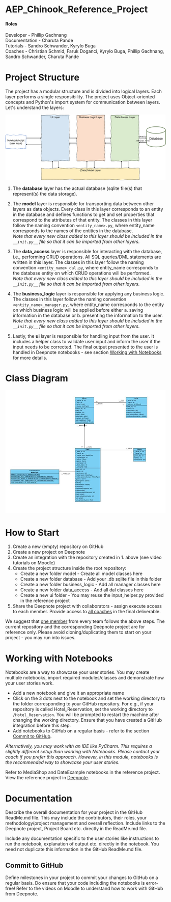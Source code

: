 # AEP_Chinook_Reference_Project

#### Roles
Developer - Phillip Gachnang
<br>Documentation - Charuta Pande
<br>Tutorials - Sandro Schwander, Kyrylo Buga
<br>Coaches - Christian Schmid, Faruk Doganci, Kyrylo Buga, Phillip Gachnang, Sandro Schwander, Charuta Pande

# Project Structure
The project has a modular structure and is divided into logical layers. Each layer performs a single responsibility. The project uses Object-oriented concepts and Python's import system for communication between layers. Let's understand the layers:

![](/images/Project_Structure.png)

1. The **database** layer has the actual database (sqlite file(s) that represent(s) the data storage).

2. The **model** layer is responsible for transporting data between other layers as data objects. Every class in this layer corresponds to an entity in the database and defines functions to get and set properties that correspond to the attributes of that entity. The classes in this layer follow the naming convention ```<entity_name>.py```, where entity_name corresponds to the names of the entities in the database.
<br>*Note that every new class added to this layer should be included in the ```__init.py__``` file so that it can be imported from other layers.* 

3. The **data_access** layer is responsible for interacting with the database, i.e., performing CRUD operations. All SQL queries/DML statements are written in this layer. The classes in this layer follow the naming convention ```<entity_name>_dal.py```, where entity_name corresponds to the database entity on which CRUD operations will be performed.
<br>*Note that every new class added to this layer should be included in the ```__init.py__``` file so that it can be imported from other layers.*

4. The **business_logic** layer is responsible for applying any business logic. The classes in this layer follow the naming convention ```<entity_name>_manager.py```, where entity_name corresponds to the entity on which business logic will be applied before either a. saving information in the database or b. presenting the information to the user.
<br>*Note that every new class added to this layer should be included in the ```__init.py__``` file so that it can be imported from other layers.*

5. Lastly, the **ui** layer is responsible for handling input from the user. It includes a helper class to validate user input and inform the user if the input needs to be corrected. The final output presented to the user is handled in Deepnote notebooks - see section [Working with Notebooks](#working-with-notebooks) for more details.

# Class Diagram

![](/images/Class_Diagram.png)


# How to Start
1. Create a new (empty) repository on GitHub
2. Create a new project on Deepnote
3. Create an integration with the repository created in 1. above (see video tutorials on Moodle)
4. Create the project structure inside the root repository:
    - Create a new folder model - Create all model classes here
    - Create a new folder database - Add your .db sqlite file in this folder
    - Create a new folder business_logic - Add all manager classes here
    - Create a new folder data_access - Add all dal classes here
    - Create a new ui folder - You may reuse the input_helper.py provided in the reference project
5. Share the Deepnote project with collaborators - assign execute access to each member. Provide access to <u>all coaches</u> in the final deliverable.

We suggest that <u>one member</u> from every team follows the above steps. The current repository and the corresponding Deepnote project are for reference only. Please avoid cloning/duplicating them to start on your project - you may run into issues.

# Working with Notebooks
Notebooks are a way to showcase your user stories. You may create multiple notebooks, import required modules/classes and demonstrate how your user stories work. 
- Add a new notebook and give it an appropriate name
- Click on the 3 dots next to the notebook and set the working directory to the folder corresponding to your GitHub repository. For e.g., if your repository is called Hotel_Reservation, set the working directory to ```/Hotel_Reservation```. You will be prompted to restart the machine after changing the working directory. Ensure that you have created a GitHub integration before this step.
- Add notebooks to GitHub on a regular basis - refer to the section [Commit to GitHub](#commit-to-github).

*Alternatively, you may work with an IDE like PyCharm. This requires a slightly different setup than working with Notebooks. Please contact your coach if you prefer this approach. However, in this module, notebooks is the recommended way to showcase your user stories*. 

Refer to MediaShop and DateExample notebooks in the reference project. View the reference project in [Deepnote](https://deepnote.com/workspace/charutapande-cdd21ef1-81ef-478b-bad4-3126daa688f2/project/AEP-Reference-Project-4e94a061-aa40-40c5-852c-78ff3f280c82/notebook/Notebook-1-fd5bf4d4c1cb447797824210a20c4d24?utm_source=share-modal&utm_medium=product-shared-content&utm_campaign=notebook&utm_content=4e94a061-aa40-40c5-852c-78ff3f280c82).


# Documentation
Describe the overall documentation for your project in the GitHub ReadMe.md file. This may include the contributors, their roles, your methodology/project management and overall reflection. Include links to the Deepnote project, Project Board etc. directly in the ReadMe.md file.

Include any documentation specific to the user stories like instructions to run the notebook, explanation of output etc. directly in the notebook. You need not duplicate this information in the GitHub ReadMe.md file.

## Commit to GitHub
Define milestones in your project to commit your changes to GitHub on a regular basis. Do ensure that your code including the notebooks is error-free! Refer to the videos on Moodle to understand how to work with GitHub from Deepnote.